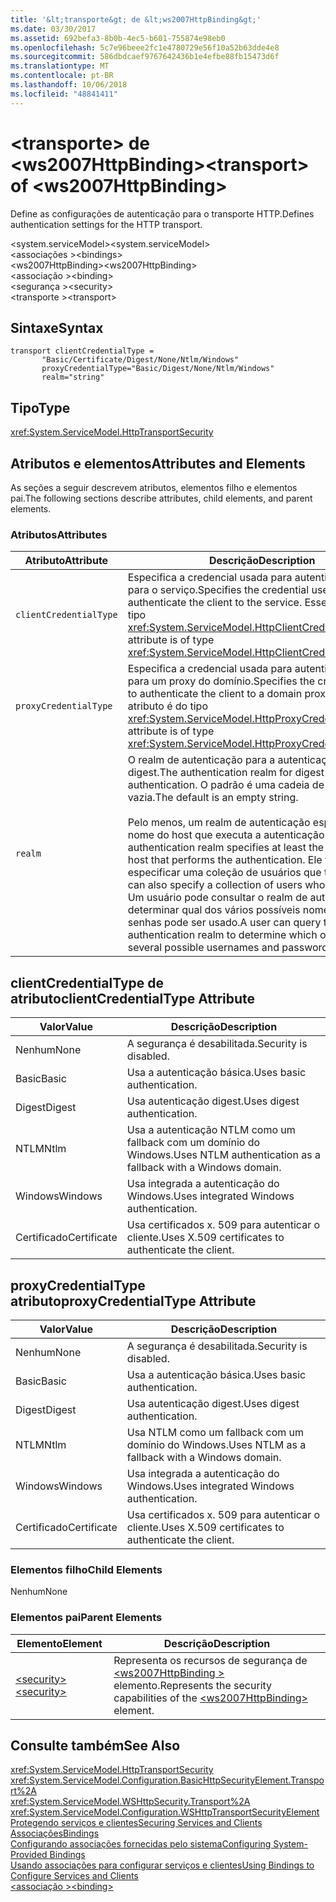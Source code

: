 ```yaml
---
title: '&lt;transporte&gt; de &lt;ws2007HttpBinding&gt;'
ms.date: 03/30/2017
ms.assetid: 692befa3-8b0b-4ec5-b601-755874e98eb0
ms.openlocfilehash: 5c7e96beee2fc1e4780729e56f10a52b63dde4e8
ms.sourcegitcommit: 586dbdcaef9767642436b1e4efbe88fb15473d6f
ms.translationtype: MT
ms.contentlocale: pt-BR
ms.lasthandoff: 10/06/2018
ms.locfileid: "48841411"
---
```

# <a name="lttransportgt-of-ltws2007httpbindinggt"></a><span data-ttu-id="60c9b-102">&lt;transporte&gt; de &lt;ws2007HttpBinding&gt;</span><span class="sxs-lookup"><span data-stu-id="60c9b-102">&lt;transport&gt; of &lt;ws2007HttpBinding&gt;</span></span>
<span data-ttu-id="60c9b-103">Define as configurações de autenticação para o transporte HTTP.</span><span class="sxs-lookup"><span data-stu-id="60c9b-103">Defines authentication settings for the HTTP transport.</span></span>  
  
 <span data-ttu-id="60c9b-104">\<system.serviceModel></span><span class="sxs-lookup"><span data-stu-id="60c9b-104">\<system.serviceModel></span></span>  
<span data-ttu-id="60c9b-105">\<associações ></span><span class="sxs-lookup"><span data-stu-id="60c9b-105">\<bindings></span></span>  
<span data-ttu-id="60c9b-106">\<ws2007HttpBinding></span><span class="sxs-lookup"><span data-stu-id="60c9b-106">\<ws2007HttpBinding></span></span>  
<span data-ttu-id="60c9b-107">\<associação ></span><span class="sxs-lookup"><span data-stu-id="60c9b-107">\<binding></span></span>  
<span data-ttu-id="60c9b-108">\<segurança ></span><span class="sxs-lookup"><span data-stu-id="60c9b-108">\<security></span></span>  
<span data-ttu-id="60c9b-109">\<transporte ></span><span class="sxs-lookup"><span data-stu-id="60c9b-109">\<transport></span></span>  
  
## <a name="syntax"></a><span data-ttu-id="60c9b-110">Sintaxe</span><span class="sxs-lookup"><span data-stu-id="60c9b-110">Syntax</span></span>  
  
```  
transport clientCredentialType =   
       "Basic/Certificate/Digest/None/Ntlm/Windows"  
       proxyCredentialType="Basic/Digest/None/Ntlm/Windows"  
       realm="string"   
```  
  
## <a name="type"></a><span data-ttu-id="60c9b-111">Tipo</span><span class="sxs-lookup"><span data-stu-id="60c9b-111">Type</span></span>  
 <xref:System.ServiceModel.HttpTransportSecurity>  
  
## <a name="attributes-and-elements"></a><span data-ttu-id="60c9b-112">Atributos e elementos</span><span class="sxs-lookup"><span data-stu-id="60c9b-112">Attributes and Elements</span></span>  
 <span data-ttu-id="60c9b-113">As seções a seguir descrevem atributos, elementos filho e elementos pai.</span><span class="sxs-lookup"><span data-stu-id="60c9b-113">The following sections describe attributes, child elements, and parent elements.</span></span>  
  
### <a name="attributes"></a><span data-ttu-id="60c9b-114">Atributos</span><span class="sxs-lookup"><span data-stu-id="60c9b-114">Attributes</span></span>  
  
|<span data-ttu-id="60c9b-115">Atributo</span><span class="sxs-lookup"><span data-stu-id="60c9b-115">Attribute</span></span>|<span data-ttu-id="60c9b-116">Descrição</span><span class="sxs-lookup"><span data-stu-id="60c9b-116">Description</span></span>|  
|---------------|-----------------|  
|`clientCredentialType`|<span data-ttu-id="60c9b-117">Especifica a credencial usada para autenticar o cliente para o serviço.</span><span class="sxs-lookup"><span data-stu-id="60c9b-117">Specifies the credential used to authenticate the client to the service.</span></span> <span data-ttu-id="60c9b-118">Esse atributo é do tipo <xref:System.ServiceModel.HttpClientCredentialType>.</span><span class="sxs-lookup"><span data-stu-id="60c9b-118">This attribute is of type <xref:System.ServiceModel.HttpClientCredentialType>.</span></span>|  
|`proxyCredentialType`|<span data-ttu-id="60c9b-119">Especifica a credencial usada para autenticar o cliente para um proxy do domínio.</span><span class="sxs-lookup"><span data-stu-id="60c9b-119">Specifies the credential used to authenticate the client to a domain proxy.</span></span> <span data-ttu-id="60c9b-120">Esse atributo é do tipo <xref:System.ServiceModel.HttpProxyCredentialType>.</span><span class="sxs-lookup"><span data-stu-id="60c9b-120">This attribute is of type <xref:System.ServiceModel.HttpProxyCredentialType>.</span></span>|  
|`realm`|<span data-ttu-id="60c9b-121">O realm de autenticação para a autenticação básica ou digest.</span><span class="sxs-lookup"><span data-stu-id="60c9b-121">The authentication realm for digest or basic authentication.</span></span> <span data-ttu-id="60c9b-122">O padrão é uma cadeia de caracteres vazia.</span><span class="sxs-lookup"><span data-stu-id="60c9b-122">The default is an empty string.</span></span><br /><br /> <span data-ttu-id="60c9b-123">Pelo menos, um realm de autenticação especifica o nome do host que executa a autenticação.</span><span class="sxs-lookup"><span data-stu-id="60c9b-123">An authentication realm specifies at least the name of the host that performs the authentication.</span></span> <span data-ttu-id="60c9b-124">Ele também pode especificar uma coleção de usuários que têm acesso.</span><span class="sxs-lookup"><span data-stu-id="60c9b-124">It can also specify a collection of users who have access.</span></span> <span data-ttu-id="60c9b-125">Um usuário pode consultar o realm de autenticação para determinar qual dos vários possíveis nomes de usuário e senhas pode ser usado.</span><span class="sxs-lookup"><span data-stu-id="60c9b-125">A user can query the authentication realm to determine which one of the several possible usernames and passwords can be used.</span></span>|  
  
## <a name="clientcredentialtype-attribute"></a><span data-ttu-id="60c9b-126">clientCredentialType de atributo</span><span class="sxs-lookup"><span data-stu-id="60c9b-126">clientCredentialType Attribute</span></span>  
  
|<span data-ttu-id="60c9b-127">Valor</span><span class="sxs-lookup"><span data-stu-id="60c9b-127">Value</span></span>|<span data-ttu-id="60c9b-128">Descrição</span><span class="sxs-lookup"><span data-stu-id="60c9b-128">Description</span></span>|  
|-----------|-----------------|  
|<span data-ttu-id="60c9b-129">Nenhum</span><span class="sxs-lookup"><span data-stu-id="60c9b-129">None</span></span>|<span data-ttu-id="60c9b-130">A segurança é desabilitada.</span><span class="sxs-lookup"><span data-stu-id="60c9b-130">Security is disabled.</span></span>|  
|<span data-ttu-id="60c9b-131">Basic</span><span class="sxs-lookup"><span data-stu-id="60c9b-131">Basic</span></span>|<span data-ttu-id="60c9b-132">Usa a autenticação básica.</span><span class="sxs-lookup"><span data-stu-id="60c9b-132">Uses basic authentication.</span></span>|  
|<span data-ttu-id="60c9b-133">Digest</span><span class="sxs-lookup"><span data-stu-id="60c9b-133">Digest</span></span>|<span data-ttu-id="60c9b-134">Usa autenticação digest.</span><span class="sxs-lookup"><span data-stu-id="60c9b-134">Uses digest authentication.</span></span>|  
|<span data-ttu-id="60c9b-135">NTLM</span><span class="sxs-lookup"><span data-stu-id="60c9b-135">Ntlm</span></span>|<span data-ttu-id="60c9b-136">Usa a autenticação NTLM como um fallback com um domínio do Windows.</span><span class="sxs-lookup"><span data-stu-id="60c9b-136">Uses NTLM authentication as a fallback with a Windows domain.</span></span>|  
|<span data-ttu-id="60c9b-137">Windows</span><span class="sxs-lookup"><span data-stu-id="60c9b-137">Windows</span></span>|<span data-ttu-id="60c9b-138">Usa integrada a autenticação do Windows.</span><span class="sxs-lookup"><span data-stu-id="60c9b-138">Uses integrated Windows authentication.</span></span>|  
|<span data-ttu-id="60c9b-139">Certificado</span><span class="sxs-lookup"><span data-stu-id="60c9b-139">Certificate</span></span>|<span data-ttu-id="60c9b-140">Usa certificados x. 509 para autenticar o cliente.</span><span class="sxs-lookup"><span data-stu-id="60c9b-140">Uses X.509 certificates to authenticate the client.</span></span>|  
  
## <a name="proxycredentialtype-attribute"></a><span data-ttu-id="60c9b-141">proxyCredentialType atributo</span><span class="sxs-lookup"><span data-stu-id="60c9b-141">proxyCredentialType Attribute</span></span>  
  
|<span data-ttu-id="60c9b-142">Valor</span><span class="sxs-lookup"><span data-stu-id="60c9b-142">Value</span></span>|<span data-ttu-id="60c9b-143">Descrição</span><span class="sxs-lookup"><span data-stu-id="60c9b-143">Description</span></span>|  
|-----------|-----------------|  
|<span data-ttu-id="60c9b-144">Nenhum</span><span class="sxs-lookup"><span data-stu-id="60c9b-144">None</span></span>|<span data-ttu-id="60c9b-145">A segurança é desabilitada.</span><span class="sxs-lookup"><span data-stu-id="60c9b-145">Security is disabled.</span></span>|  
|<span data-ttu-id="60c9b-146">Basic</span><span class="sxs-lookup"><span data-stu-id="60c9b-146">Basic</span></span>|<span data-ttu-id="60c9b-147">Usa a autenticação básica.</span><span class="sxs-lookup"><span data-stu-id="60c9b-147">Uses basic authentication.</span></span>|  
|<span data-ttu-id="60c9b-148">Digest</span><span class="sxs-lookup"><span data-stu-id="60c9b-148">Digest</span></span>|<span data-ttu-id="60c9b-149">Usa autenticação digest.</span><span class="sxs-lookup"><span data-stu-id="60c9b-149">Uses digest authentication.</span></span>|  
|<span data-ttu-id="60c9b-150">NTLM</span><span class="sxs-lookup"><span data-stu-id="60c9b-150">Ntlm</span></span>|<span data-ttu-id="60c9b-151">Usa NTLM como um fallback com um domínio do Windows.</span><span class="sxs-lookup"><span data-stu-id="60c9b-151">Uses NTLM as a fallback with a Windows domain.</span></span>|  
|<span data-ttu-id="60c9b-152">Windows</span><span class="sxs-lookup"><span data-stu-id="60c9b-152">Windows</span></span>|<span data-ttu-id="60c9b-153">Usa integrada a autenticação do Windows.</span><span class="sxs-lookup"><span data-stu-id="60c9b-153">Uses integrated Windows authentication.</span></span>|  
|<span data-ttu-id="60c9b-154">Certificado</span><span class="sxs-lookup"><span data-stu-id="60c9b-154">Certificate</span></span>|<span data-ttu-id="60c9b-155">Usa certificados x. 509 para autenticar o cliente.</span><span class="sxs-lookup"><span data-stu-id="60c9b-155">Uses X.509 certificates to authenticate the client.</span></span>|  
  
### <a name="child-elements"></a><span data-ttu-id="60c9b-156">Elementos filho</span><span class="sxs-lookup"><span data-stu-id="60c9b-156">Child Elements</span></span>  
 <span data-ttu-id="60c9b-157">Nenhum</span><span class="sxs-lookup"><span data-stu-id="60c9b-157">None</span></span>  
  
### <a name="parent-elements"></a><span data-ttu-id="60c9b-158">Elementos pai</span><span class="sxs-lookup"><span data-stu-id="60c9b-158">Parent Elements</span></span>  
  
|<span data-ttu-id="60c9b-159">Elemento</span><span class="sxs-lookup"><span data-stu-id="60c9b-159">Element</span></span>|<span data-ttu-id="60c9b-160">Descrição</span><span class="sxs-lookup"><span data-stu-id="60c9b-160">Description</span></span>|  
|-------------|-----------------|  
|[<span data-ttu-id="60c9b-161">\<security></span><span class="sxs-lookup"><span data-stu-id="60c9b-161">\<security></span></span>](../../../../../docs/framework/configure-apps/file-schema/wcf/security-of-ws2007httpbinding.md)|<span data-ttu-id="60c9b-162">Representa os recursos de segurança de [ \<ws2007HttpBinding >](../../../../../docs/framework/configure-apps/file-schema/wcf/ws2007httpbinding.md) elemento.</span><span class="sxs-lookup"><span data-stu-id="60c9b-162">Represents the security capabilities of the [\<ws2007HttpBinding>](../../../../../docs/framework/configure-apps/file-schema/wcf/ws2007httpbinding.md) element.</span></span>|  
  
## <a name="see-also"></a><span data-ttu-id="60c9b-163">Consulte também</span><span class="sxs-lookup"><span data-stu-id="60c9b-163">See Also</span></span>  
 <xref:System.ServiceModel.HttpTransportSecurity>  
 <xref:System.ServiceModel.Configuration.BasicHttpSecurityElement.Transport%2A>  
 <xref:System.ServiceModel.WSHttpSecurity.Transport%2A>  
 <xref:System.ServiceModel.Configuration.WSHttpTransportSecurityElement>  
 [<span data-ttu-id="60c9b-164">Protegendo serviços e clientes</span><span class="sxs-lookup"><span data-stu-id="60c9b-164">Securing Services and Clients</span></span>](../../../../../docs/framework/wcf/feature-details/securing-services-and-clients.md)  
 [<span data-ttu-id="60c9b-165">Associações</span><span class="sxs-lookup"><span data-stu-id="60c9b-165">Bindings</span></span>](../../../../../docs/framework/wcf/bindings.md)  
 [<span data-ttu-id="60c9b-166">Configurando associações fornecidas pelo sistema</span><span class="sxs-lookup"><span data-stu-id="60c9b-166">Configuring System-Provided Bindings</span></span>](../../../../../docs/framework/wcf/feature-details/configuring-system-provided-bindings.md)  
 [<span data-ttu-id="60c9b-167">Usando associações para configurar serviços e clientes</span><span class="sxs-lookup"><span data-stu-id="60c9b-167">Using Bindings to Configure Services and Clients</span></span>](../../../../../docs/framework/wcf/using-bindings-to-configure-services-and-clients.md)  
 [<span data-ttu-id="60c9b-168">\<associação ></span><span class="sxs-lookup"><span data-stu-id="60c9b-168">\<binding></span></span>](../../../../../docs/framework/misc/binding.md)
